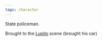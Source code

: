 ```yaml
---
tags: character
---
```

State policeman.

Brought to the [Lupito](</Lupito.md>) scene (brought his car)